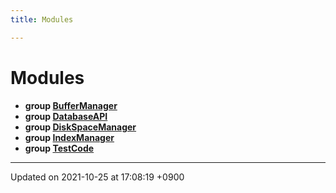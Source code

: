 ```yaml
---
title: Modules

---
```


# Modules




* **group [BufferManager](/Modules/group__BufferManager)** 
* **group [DatabaseAPI](/Modules/group__DatabaseAPI)** 
* **group [DiskSpaceManager](/Modules/group__DiskSpaceManager)** 
* **group [IndexManager](/Modules/group__IndexManager)** 
* **group [TestCode](/Modules/group__TestCode)** 



-------------------------------

Updated on 2021-10-25 at 17:08:19 +0900
